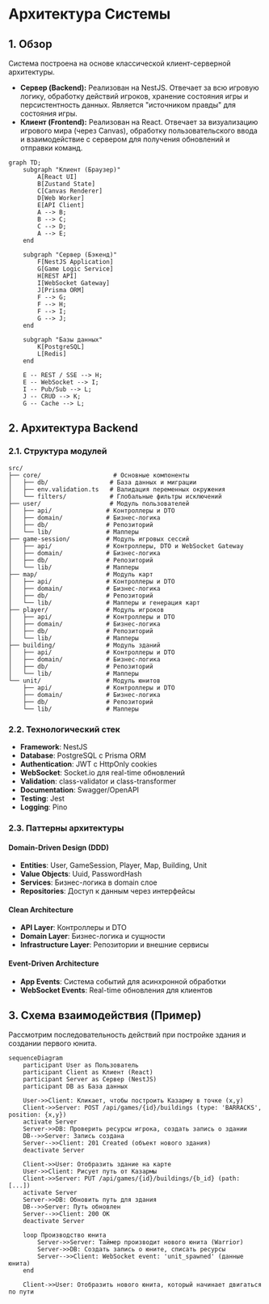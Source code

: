 # Архитектура Системы

## 1. Обзор

Система построена на основе классической клиент-серверной архитектуры.

-   **Сервер (Backend):** Реализован на NestJS. Отвечает за всю игровую логику, обработку действий игроков, хранение состояния игры и персистентность данных. Является "источником правды" для состояния игры.
-   **Клиент (Frontend):** Реализован на React. Отвечает за визуализацию игрового мира (через Canvas), обработку пользовательского ввода и взаимодействие с сервером для получения обновлений и отправки команд.

```mermaid
graph TD;
    subgraph "Клиент (Браузер)"
        A[React UI]
        B[Zustand State]
        C[Canvas Renderer]
        D[Web Worker]
        E[API Client]
        A --> B;
        B --> C;
        C --> D;
        A --> E;
    end

    subgraph "Сервер (Бэкенд)"
        F[NestJS Application]
        G[Game Logic Service]
        H[REST API]
        I[WebSocket Gateway]
        J[Prisma ORM]
        F --> G;
        F --> H;
        F --> I;
        G --> J;
    end

    subgraph "Базы данных"
        K[PostgreSQL]
        L[Redis]
    end

    E -- REST / SSE --> H;
    E -- WebSocket --> I;
    I -- Pub/Sub --> L;
    J -- CRUD --> K;
    G -- Cache --> L;
```

## 2. Архитектура Backend

### 2.1. Структура модулей

```
src/
├── core/                    # Основные компоненты
│   ├── db/                 # База данных и миграции
│   ├── env.validation.ts   # Валидация переменных окружения
│   └── filters/            # Глобальные фильтры исключений
├── user/                   # Модуль пользователей
│   ├── api/               # Контроллеры и DTO
│   ├── domain/            # Бизнес-логика
│   ├── db/                # Репозиторий
│   └── lib/               # Мапперы
├── game-session/          # Модуль игровых сессий
│   ├── api/               # Контроллеры, DTO и WebSocket Gateway
│   ├── domain/            # Бизнес-логика
│   ├── db/                # Репозиторий
│   └── lib/               # Мапперы
├── map/                   # Модуль карт
│   ├── api/               # Контроллеры и DTO
│   ├── domain/            # Бизнес-логика
│   ├── db/                # Репозиторий
│   └── lib/               # Мапперы и генерация карт
├── player/                # Модуль игроков
│   ├── api/               # Контроллеры и DTO
│   ├── domain/            # Бизнес-логика
│   ├── db/                # Репозиторий
│   └── lib/               # Мапперы
├── building/              # Модуль зданий
│   ├── api/               # Контроллеры и DTO
│   ├── domain/            # Бизнес-логика
│   ├── db/                # Репозиторий
│   └── lib/               # Мапперы
└── unit/                  # Модуль юнитов
    ├── api/               # Контроллеры и DTO
    ├── domain/            # Бизнес-логика
    ├── db/                # Репозиторий
    └── lib/               # Мапперы
```

### 2.2. Технологический стек

- **Framework**: NestJS
- **Database**: PostgreSQL с Prisma ORM
- **Authentication**: JWT с HttpOnly cookies
- **WebSocket**: Socket.io для real-time обновлений
- **Validation**: class-validator и class-transformer
- **Documentation**: Swagger/OpenAPI
- **Testing**: Jest
- **Logging**: Pino

### 2.3. Паттерны архитектуры

#### Domain-Driven Design (DDD)
- **Entities**: User, GameSession, Player, Map, Building, Unit
- **Value Objects**: Uuid, PasswordHash
- **Services**: Бизнес-логика в domain слое
- **Repositories**: Доступ к данным через интерфейсы

#### Clean Architecture
- **API Layer**: Контроллеры и DTO
- **Domain Layer**: Бизнес-логика и сущности
- **Infrastructure Layer**: Репозитории и внешние сервисы

#### Event-Driven Architecture
- **App Events**: Система событий для асинхронной обработки
- **WebSocket Events**: Real-time обновления для клиентов

## 3. Схема взаимодействия (Пример)

Рассмотрим последовательность действий при постройке здания и создании первого юнита.

```mermaid
sequenceDiagram
    participant User as Пользователь
    participant Client as Клиент (React)
    participant Server as Сервер (NestJS)
    participant DB as База данных

    User->>Client: Кликает, чтобы построить Казарму в точке (x,y)
    Client->>Server: POST /api/games/{id}/buildings (type: 'BARRACKS', position: {x,y})
    activate Server
    Server->>DB: Проверить ресурсы игрока, создать запись о здании
    DB-->>Server: Запись создана
    Server-->>Client: 201 Created (объект нового здания)
    deactivate Server

    Client->>User: Отобразить здание на карте
    User->>Client: Рисует путь от Казармы
    Client->>Server: PUT /api/games/{id}/buildings/{b_id} (path: [...])
    activate Server
    Server->>DB: Обновить путь для здания
    DB-->>Server: Путь обновлен
    Server-->>Client: 200 OK
    deactivate Server

    loop Производство юнита
        Server->>Server: Таймер производит нового юнита (Warrior)
        Server->>DB: Создать запись о юните, списать ресурсы
        Server-->>Client: WebSocket event: 'unit_spawned' (данные юнита)
    end

    Client->>User: Отобразить нового юнита, который начинает двигаться по пути
```